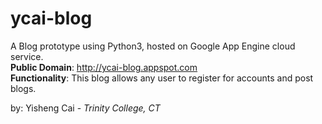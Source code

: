 ycai-blog
=========

A Blog prototype using Python3, hosted on Google App Engine cloud service. <br>
<b>Public Domain</b>: http://ycai-blog.appspot.com<br>
<b>Functionality</b>: This blog allows any user to register for accounts and post blogs. 

by: Yisheng Cai - <i>Trinity College, CT</i>
